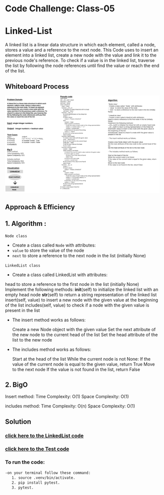# Code Challenge: Class-05
# Linked-List
A linked list is a linear data structure in which each element, called a node, stores a value and a reference to the next node. This Code uses to insert an element into a linked list, create a new node with the value and link it to the previous node's reference. To check if a value is in the linked list, traverse the list by following the node references until find the value or reach the end of the list.

## Whiteboard Process
![](../assest/class05%20whiteborad.png)


## Approach & Efficiency
## 1. Algorithm :
`Node class`
- Create a class called `Node` with attributes:
- `value` to store the value of the node
- `next` to store a reference to the next node in the list (initially None)

`LinkedList class`
- Create a class called LinkedList with attributes:
 
 head to store a reference to the first node in the list (initially None)
    Implement the following methods:
     __init__(self) to initialize the linked list with an empty head node
     __str__(self) to return a string representation of the linked list
     insert(self, value) to insert a new node with the given value at the beginning of the list
     includes(self, value) to check if a node with the given value is present in the list

- The insert method works as follows:

   Create a new Node object with the given value
   Set the next attribute of the new node to the current head of the list
   Set the head attribute of the list to the new node

- The includes method works as follows:

  Start at the head of the list
  While the current node is not None:
  If the value of the current node is equal to the given value, return True
  Move to the next node
  If the value is not found in the list, return False

## 2. BigO
   
Insert method:
Time Complexity: O(1)
Space Complexity: O(1)

includes method:
Time Complexity: O(n)
Space Complexity: O(1)

## Solution
### [click here to the LinkedList code](./linkedlist.py)
### [click here to the Test code](../tests/test_linkedlist.py)
### To run the code:
    -on your terminal follow these command:
       1. source .venv/bin/activate.
       2. pip install pytest.
       3. pytest.